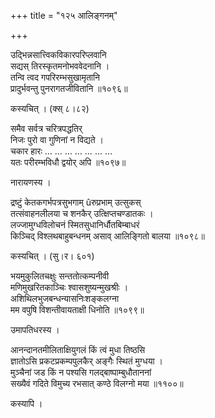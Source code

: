 +++
title = "१२५ आलिङ्गनम्"

+++


उद्भिन्नसात्त्विकविकारपरिप्लवानि  
सद्यस् तिरस्कृतमनोभववेदनानि ।  
तन्वि त्वद गपरिरम्भसुखामृतानि  
प्रादुर्भवन्तु पुनरागतजीवितानि ॥१०९६॥  


कस्यचित् । (क्स् ८।८२)  


समैव सर्वत्र चरित्रपद्धतिर्  
निजः पुरो वा गुणिनां न विद्यते ।  
चकार हारः … … … … … … …  
यतः परीरम्भविधौ द्वयोर् अपि ॥१०९७॥  


नारायणस्य ।  


द्रष्टुं केतकगर्भपत्रसुभगाम् ûरुप्रभाम् उत्सुकस्  
तत्संवाहनलीलया च शनकैर् उत्क्षिप्तचण्डातकः ।  
लज्जामुग्धविलोचनं स्मितसुधानिर्धौतबिम्बाधरं  
किञ्चिद् विश्लथबाहुबन्धनम् असाव् आलिङ्गितो बालया ॥१०९८॥  


कस्यचित् । (सु।र। ६०१)  


भयमुकुलितचक्षुः सन्ततोत्कम्पनीवी  
मणिमुखरितकाञ्चिः श्वासशुष्यन्मुखश्रीः ।  
अशिथिलभुजबन्धन्यासनिःशङ्कलग्ना   
मम वपुषि विशन्तीवायताक्षी धिनोति ॥१०९९॥  


उमापतिधरस्य ।  


आनन्दानतमीलिताक्षियुगलं किं त्वं मुधा तिष्ठसि  
ज्ञातोऽसि प्रकटप्रकम्पपुलकैर् अङ्गैः स्थितं मुग्धया ।  
मुञ्चैनां जड किं न पश्यसि गलद्बाष्पाम्बुधौताननां  
सख्यैवं गदिते विमुच्य रभसात् कण्ठे विलग्नो मया ॥११००॥  


कस्यापि ।  


